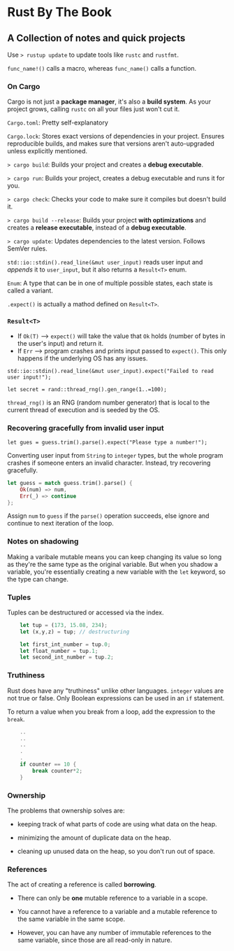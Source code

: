 # Rust By The Book

## A Collection of notes and quick projects

Use `> rustup update` to update tools like `rustc` and `rustfmt`.

`func_name!()` calls a macro, whereas `func_name()` calls a function.

### On Cargo

Cargo is not just a **package manager**, it's also a **build system**. As your project grows, calling `rustc` on all your files just won't cut it.

`Cargo.toml`: Pretty self-explanatory

`Cargo.lock`: Stores exact versions of dependencies in your project. Ensures reproducible builds, and makes sure that versions aren't auto-upgraded unless explicitly mentioned.

`> cargo build`: Builds your project and creates a **debug executable**.

`> cargo run`: Builds your project, creates a debug executable and runs it for you.

`> cargo check`: Checks your code to make sure it compiles but doesn't build it.

`> cargo build --release`: Builds your project **with optimizations** and creates a **release executable**, instead of a **debug executable**.

`> cargo update`: Updates dependencies to the latest version. Follows SemVer rules.

`std::io::stdin().read_line(&mut user_input)`
reads user input and *appends* it to `user_input`, but it also returns a `Result<T>` enum.

`Enum`: A type that can be in one of multiple possible states, each state is called a variant.

`.expect()` is actually a mathod defined on `Result<T>`.

### `Result<T>`

* If `Ok(T)` --> `expect()` will take the value that `Ok` holds (number of bytes in the user's input) and return it.
* If `Err` --> program crashes and prints input passed to `expect()`. This only happens if the underlying OS has any issues.

`std::io::stdin().read_line(&mut user_input).expect("Failed to read user input!");`

`let secret = rand::thread_rng().gen_range(1..=100);`

`thread_rng()` is an RNG (random number generator) that is local to the current thread of execution and is seeded by the OS.

### Recovering gracefully from invalid user input

`let gues = guess.trim().parse().expect("Please type a number!");`

Converting user input from `String` to `integer` types, but the whole program crashes if someone enters an invalid character. Instead, try recovering gracefully.

```rust
let guess = match guess.trim().parse() {
    Ok(num) => num,
    Err(_) => continue
};
```

Assign `num` to `guess` if the `parse()` operation succeeds, else ignore and continue to next iteration of the loop.

### Notes on shadowing

Making a varibale mutable means you can keep changing its value so long as they're the same type as the original variable. But when you shadow a variable, you're essentially creating a new variable with the `let` keyword, so the type can change.

### Tuples

Tuples can be destructured or accessed via the index.

```rust
    let tup = (173, 15.08, 234);
    let (x,y,z) = tup; // destructuring

    let first_int_number = tup.0;
    let float_number = tup.1;
    let second_int_number = tup.2;
```

### Truthiness

Rust does have any "truthiness" unlike other languages. `integer` values are not true or false. Only Boolean expressions can be used in an `if` statement.

To return a value when you break from a loop, add the expression to the `break`.

```rust
    ..
    ..
    ..
    .
    .
    if counter == 10 {
        break counter*2;
    }
```

### Ownership

The problems that ownership solves are:

* keeping track of what parts of code are using what data on the heap.

* minimizing the amount of duplicate data on the heap.

* cleaning up unused data on the heap, so you don't run out of space.

### References

The act of creating a reference is called **borrowing**.

* There can only be **one** mutable reference to a variable in a scope.

* You cannot have a reference to a variable and a mutable reference to the same variable in the same scope.

* However, you can have any number of immutable references to the same variable, since those are all read-only in nature.
